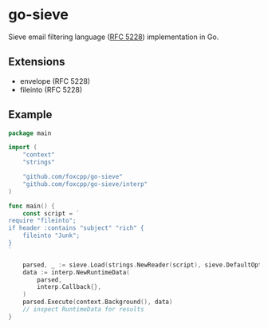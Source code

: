go-sieve
====================

Sieve email filtering language ([RFC 5228][rfc5228])
implementation in Go.

## Extensions

- envelope (RFC 5228)
- fileinto (RFC 5228)

## Example

```go
package main

import (
	"context"
	"strings"

	"github.com/foxcpp/go-sieve"
	"github.com/foxcpp/go-sieve/interp"
)

func main() {
	const script = `
require "fileinto";
if header :contains "subject" "rich" {
    fileinto "Junk";
}
`

	parsed, _ := sieve.Load(strings.NewReader(script), sieve.DefaultOptions())
	data := interp.NewRuntimeData(
		parsed,
		interp.Callback{},
	)
	parsed.Execute(context.Background(), data)
	// inspect RuntimeData for results
}

```

[rfc5228]: https://datatracker.ietf.org/doc/html/rfc5228